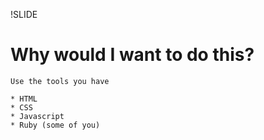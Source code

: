 !SLIDE
# Why would I want to do this? #

    Use the tools you have

    * HTML
    * CSS
    * Javascript
    * Ruby (some of you)